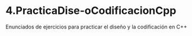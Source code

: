# 4.PracticaDise-oCodificacionCpp
Enunciados de ejercicios para practicar el diseño y la codificación en C++
